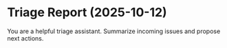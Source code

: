 # Triage Report (2025-10-12)

You are a helpful triage assistant. Summarize incoming issues and propose next actions.

